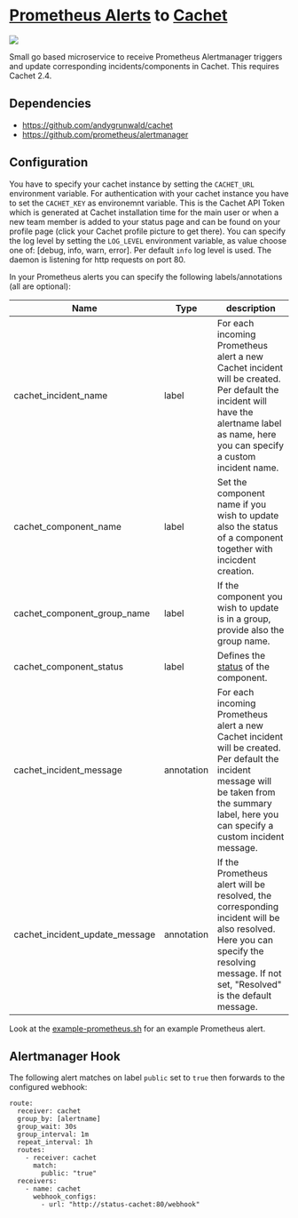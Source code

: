# [Prometheus Alerts](https://prometheus.io/docs/alerting/alertmanager/) to [Cachet](http://cachethq.io/)

![](https://github.com/dbluxo/prometheus-cachet/workflows/build-and-publish/badge.svg)

Small go based microservice to receive Prometheus Alertmanager triggers and update corresponding incidents/components in Cachet. This requires Cachet 2.4.

## Dependencies

* https://github.com/andygrunwald/cachet
* https://github.com/prometheus/alertmanager

## Configuration

You have to specify your cachet instance by setting the `CACHET_URL` environment variable. For authentication with your cachet instance you have to set the `CACHET_KEY` as environemnt variable. This is the Cachet API Token which is generated at Cachet installation time for the main user or when a new team member is added to your status page and can be found on your profile page (click your Cachet profile picture to get there). You can specify the log level by setting the `LOG_LEVEL` environment variable, as value choose one of: [debug, info, warn, error]. Per default `info` log level is used. The daemon is listening for http requests on port 80.

In your Prometheus alerts you can specify the following labels/annotations (all are optional):

| Name                           | Type       | description                                              |
| ------------------------------ | ---------- | -------------------------------------------------------- |
| cachet_incident_name           | label      | For each incoming Prometheus alert a new Cachet incident will be created. Per default the incident will have the alertname label as name, here you can specify a custom incident name. |
| cachet_component_name          | label      | Set the component name if you wish to update also the status of a component together with incicdent creation. |
| cachet_component_group_name    | label      | If the component you wish to update is in a group, provide also the group name. |
| cachet_component_status        | label      | Defines the [status](https://docs.cachethq.io/docs/component-statuses) of the component. |
| cachet_incident_message        | annotation | For each incoming Prometheus alert a new Cachet incident will be created. Per default the incident message will be taken from the summary label, here you can specify a custom incident message. | 
| cachet_incident_update_message | annotation | If the Prometheus alert will be resolved, the corresponding incident will be also resolved. Here you can specify the resolving message. If not set, "Resolved" is the default message.|

Look at the [example-prometheus.sh](example-prometheus.sh) for an example Prometheus alert.

## Alertmanager Hook

The following alert matches on label `public` set to `true` then forwards to the configured webhook:

```
route:
  receiver: cachet
  group_by: [alertname]
  group_wait: 30s
  group_interval: 1m
  repeat_interval: 1h
  routes:
    - receiver: cachet
      match:
        public: "true"
  receivers:
    - name: cachet
      webhook_configs:
        - url: "http://status-cachet:80/webhook"
```
